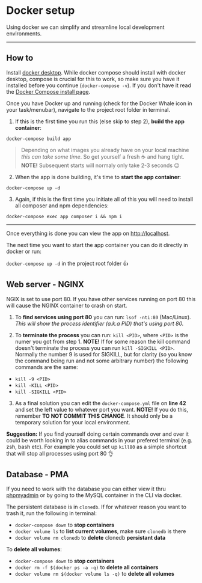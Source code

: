 # Docker setup

Using docker we can simplify and streamline local development environments.

---

## How to

Install [docker desktop](https://www.docker.com/products/docker-desktop). While docker compose should install with docker desktop, compose is crucial for this to work, so make sure you have it installed before you continue (`docker-compose -v`). If you don't have it read the [Docker Compose install page](https://docs.docker.com/compose/install/).

Once you have Docker up and running (check for the Docker Whale icon in your task/menubar), navigate to the project root folder in terminal.

1. If this is the first time you run this (else skip to step 2), **build the app container**:

`docker-compose build app`

> Depending on what images you already have on your local machine _this can take some time_. So get yourself a fresh ☕️ and hang tight. **NOTE!** Subsequent starts will normaly only take 2-3 seconds 😉

2. When the app is done building, it's time to **start the app container**:

`docker-compose up -d`

3. Again, if this is the first time you initiate all of this you will need to install all composer and npm dependencies:

`docker-compose exec app composer i && npm i`

---

Once everything is done you can view the app on [http://localhost](http://localhost).

The next time you want to start the app container you can do it directly in docker or run:

`docker-compose up -d` in the project root folder 👍

## Web server - NGINX

NGIX is set to use port 80. If you have other services running on port 80 this will cause the NGINX container to crash on start.

1. To **find services using port 80** you can run: `lsof -nti:80` (Mac/Linux). _This will show the process identifier (a.k.a PID) that's using port 80._

2. To **terminate the process** you can run: `kill <PID>`, where `<PID>` is the numer you got from step 1. **NOTE!** If for some reason the kill command doesn't terminate the process you can run `kill -SIGKILL <PID>`. Normally the number 9 is used for SIGKILL, but for clarity (so you know the command being run and not some arbitrary number) the following commands are the same:

-   `kill -9 <PID>`
-   `kill -KILL <PID>`
-   `kill -SIGKILL <PID>`

3. As a final solution you can edit the `docker-compose.yml` file on **line 42** and set the left value to whatever port you want. **NOTE!** If you do this, remember **TO NOT COMMIT THIS CHANGE**. It should only be a temporary solution for your local environment.

**Suggestion:** If you find yourself doing certain commands over and over it could be worth looking in to alias commands in your prefered terminal (e.g. zsh, bash etc). For example you could set up `kill80` as a simple shortcut that will stop all processes using port 80 👌

## Database - PMA

If you need to work with the database you can either view it thru [phpmyadmin](http://localhost:8081) or by going to the MySQL container in the CLI via docker.

The persistent database is in `clonedb`. If for whatever reason you want to trash it, run the following in terminal:

-   `docker-compose down` to **stop containers**
-   `docker volume ls` to **list current volumes**, make sure `clonedb` is there
-   `docker volume rm clonedb` to **delete** clonedb **persistant data**

To **delete all volumes**:

-   `docker-compose down` to **stop containers**
-   `docker rm -f $(docker ps -a -q)` to **delete all containers**
-   `docker volume rm $(docker volume ls -q)` to **delete all volumes**
